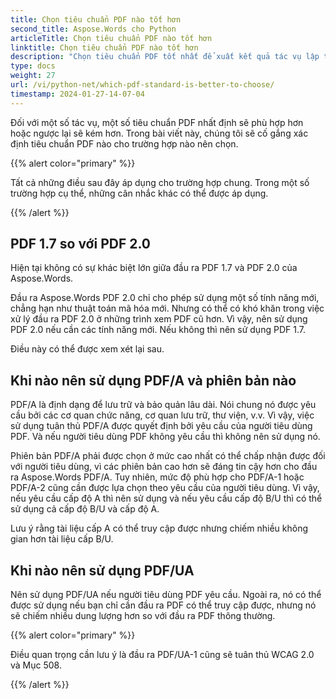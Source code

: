 ```yaml
---
title: Chọn tiêu chuẩn PDF nào tốt hơn
second_title: Aspose.Words cho Python
articleTitle: Chọn tiêu chuẩn PDF nào tốt hơn
linktitle: Chọn tiêu chuẩn PDF nào tốt hơn
description: "Chọn tiêu chuẩn PDF tốt nhất để xuất kết quả tác vụ lập trình của bạn trong Python. Chuẩn PDF nào tốt hơn – PDF 1.7, PDF 2.0, PDF/A-1, PDF/A-2 hoặc PDF/UA."
type: docs
weight: 27
url: /vi/python-net/which-pdf-standard-is-better-to-choose/
timestamp: 2024-01-27-14-07-04
---
```


Đối với một số tác vụ, một số tiêu chuẩn PDF nhất định sẽ phù hợp hơn hoặc ngược lại sẽ kém hơn. Trong bài viết này, chúng tôi sẽ cố gắng xác định tiêu chuẩn PDF nào cho trường hợp nào nên chọn.

{{% alert color="primary" %}}

Tất cả những điều sau đây áp dụng cho trường hợp chung. Trong một số trường hợp cụ thể, những cân nhắc khác có thể được áp dụng.

{{% /alert %}}

## PDF 1.7 so với PDF 2.0

Hiện tại không có sự khác biệt lớn giữa đầu ra PDF 1.7 và PDF 2.0 của Aspose.Words.

Đầu ra Aspose.Words PDF 2.0 chỉ cho phép sử dụng một số tính năng mới, chẳng hạn như thuật toán mã hóa mới. Nhưng có thể có khó khăn trong việc xử lý đầu ra PDF 2.0 ở những trình xem PDF cũ hơn. Vì vậy, nên sử dụng PDF 2.0 nếu cần các tính năng mới. Nếu không thì nên sử dụng PDF 1.7.

Điều này có thể được xem xét lại sau.

## Khi nào nên sử dụng PDF/A và phiên bản nào

PDF/A là định dạng để lưu trữ và bảo quản lâu dài. Nói chung nó được yêu cầu bởi các cơ quan chức năng, cơ quan lưu trữ, thư viện, v.v. Vì vậy, việc sử dụng tuân thủ PDF/A được quyết định bởi yêu cầu của người tiêu dùng PDF. Và nếu người tiêu dùng PDF không yêu cầu thì không nên sử dụng nó.

Phiên bản PDF/A phải được chọn ở mức cao nhất có thể chấp nhận được đối với người tiêu dùng, vì các phiên bản cao hơn sẽ đáng tin cậy hơn cho đầu ra Aspose.Words PDF/A. Tuy nhiên, mức độ phù hợp cho PDF/A-1 hoặc PDF/A-2 cũng cần được lựa chọn theo yêu cầu của người tiêu dùng. Vì vậy, nếu yêu cầu cấp độ A thì nên sử dụng và nếu yêu cầu cấp độ B/U thì có thể sử dụng cả cấp độ B/U và cấp độ A.

Lưu ý rằng tài liệu cấp A có thể truy cập được nhưng chiếm nhiều không gian hơn tài liệu cấp B/U.

## Khi nào nên sử dụng PDF/UA

Nên sử dụng PDF/UA nếu người tiêu dùng PDF yêu cầu. Ngoài ra, nó có thể được sử dụng nếu bạn chỉ cần đầu ra PDF có thể truy cập được, nhưng nó sẽ chiếm nhiều dung lượng hơn so với đầu ra PDF thông thường.

{{% alert color="primary" %}}

Điều quan trọng cần lưu ý là đầu ra PDF/UA-1 cũng sẽ tuân thủ WCAG 2.0 và Mục 508.

{{% /alert %}}
